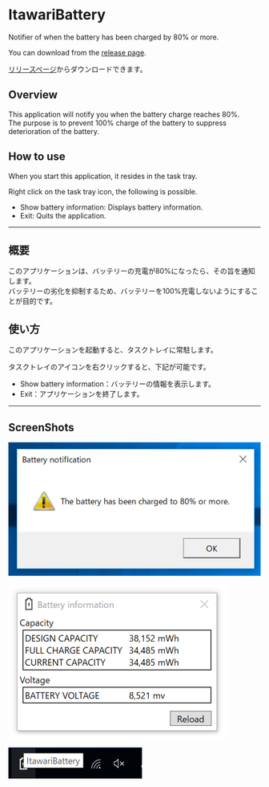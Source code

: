 # ItawariBattery
Notifier of when the battery has been charged by 80% or more.

You can download from the [release page](https://github.com/t-miyake/ItawariBattery/releases).  

[リリースページ](https://github.com/t-miyake/ItawariBattery/releases)からダウンロードできます。  


## Overview
This application will notify you when the battery charge reaches 80%.  
The purpose is to prevent 100% charge of the battery to suppress deterioration of the battery.


## How to use
When you start this application, it resides in the task tray.  

Right click on the task tray icon, the following is possible.  
  - Show battery information: Displays battery information. 
  - Exit: Quits the application.  


- - -

## 概要
このアプリケーションは、バッテリーの充電が80%になったら、その旨を通知します。  
バッテリーの劣化を抑制するため、バッテリーを100%充電しないようにすることが目的です。

## 使い方
このアプリケーションを起動すると、タスクトレイに常駐します。  

タスクトレイのアイコンを右クリックすると、下記が可能です。  
  - Show battery information：バッテリーの情報を表示します。  
  - Exit：アプリケーションを終了します。  

- - -
## ScreenShots

![Screenshot](https://github.com/t-miyake/ItawariBattery/blob/master/Screenshots/Notify.png)   

![Screenshot](https://github.com/t-miyake/ItawariBattery/blob/master/Screenshots/BatteryInfo.png)  
  
![Screenshot](https://github.com/t-miyake/ItawariBattery/blob/master/Screenshots/TasktrayIcon.png)  
